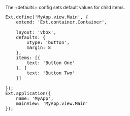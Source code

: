 The +defaults+ config sets default values for child items.

<pre class="runnable 420">
Ext.define('MyApp.view.Main', {
    extend: 'Ext.container.Container',

    layout: 'vbox',
    defaults: {
        xtype: 'button',
        margin: 8
    },
    items: [{
        text: 'Button One'
    }, {
        text: 'Button Two'
    }]

});
Ext.application({
    name: 'MyApp',
    mainView: 'MyApp.view.Main'
});</pre>
